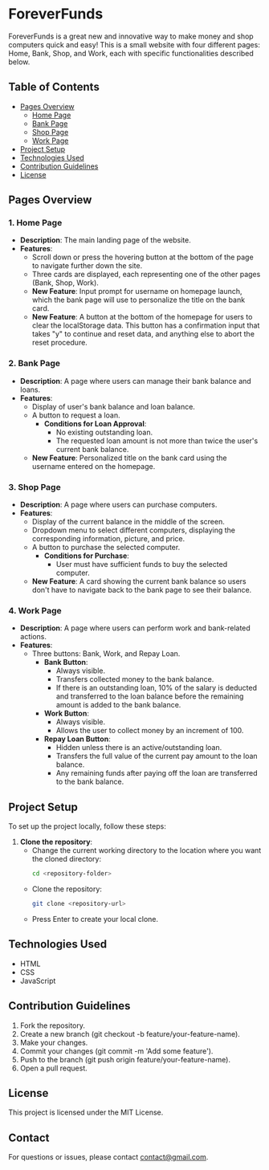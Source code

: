   # ForeverFunds

  ForeverFunds is a great new and innovative way to make money and shop computers quick and easy! 
  This is a small website with four different pages: Home, Bank, Shop, and Work, each with specific functionalities described below.

  ## Table of Contents
  - [Pages Overview](#pages-overview)
    - [Home Page](#1-home-page)
    - [Bank Page](#2-bank-page)
    - [Shop Page](#3-shop-page)
    - [Work Page](#4-work-page)
  - [Project Setup](#project-setup)
  - [Technologies Used](#technologies-used)
  - [Contribution Guidelines](#contribution-guidelines)
  - [License](#license)

  ## Pages Overview

  ### 1. Home Page
  - **Description**: The main landing page of the website.
  - **Features**:
    - Scroll down or press the hovering button at the bottom of the page to navigate further down the site.
    - Three cards are displayed, each representing one of the other pages (Bank, Shop, Work).
    - **New Feature**: Input prompt for username on homepage launch, which the bank page will use to personalize the title on the bank card.
    - **New Feature**: A button at the bottom of the homepage for users to clear the localStorage data. This button has a confirmation input that takes "y" to continue and reset data, and anything else to abort the reset procedure.

  ### 2. Bank Page
  - **Description**: A page where users can manage their bank balance and loans.
  - **Features**:
    - Display of user's bank balance and loan balance.
    - A button to request a loan.
      - **Conditions for Loan Approval**:
        - No existing outstanding loan.
        - The requested loan amount is not more than twice the user's current bank balance.
    - **New Feature**: Personalized title on the bank card using the username entered on the homepage.

  ### 3. Shop Page
  - **Description**: A page where users can purchase computers.
  - **Features**:
    - Display of the current balance in the middle of the screen.
    - Dropdown menu to select different computers, displaying the corresponding information, picture, and price.
    - A button to purchase the selected computer.
      - **Conditions for Purchase**:
        - User must have sufficient funds to buy the selected computer.
    - **New Feature**: A card showing the current bank balance so users don't have to navigate back to the bank page to see their balance.

  ### 4. Work Page
  - **Description**: A page where users can perform work and bank-related actions.
  - **Features**:
    - Three buttons: Bank, Work, and Repay Loan.
      - **Bank Button**:
        - Always visible.
        - Transfers collected money to the bank balance.
        - If there is an outstanding loan, 10% of the salary is deducted and transferred to the loan balance before the remaining amount is added to the bank balance.
      - **Work Button**:
        - Always visible.
        - Allows the user to collect money by an increment of 100.
      - **Repay Loan Button**:
        - Hidden unless there is an active/outstanding loan.
        - Transfers the full value of the current pay amount to the loan balance.
        - Any remaining funds after paying off the loan are transferred to the bank balance.


  ## Project Setup

  To set up the project locally, follow these steps:

  1. **Clone the repository**:
      - Change the current working directory to the location where you want the cloned directory:
        ```sh
        cd <repository-folder>
        ```
      - Clone the repository:
        ```sh
        git clone <repository-url>
        ```
      - Press Enter to create your local clone.

  ## Technologies Used
  - HTML
  - CSS
  - JavaScript

  
## Contribution Guidelines
1. Fork the repository.
2. Create a new branch (git checkout -b feature/your-feature-name).
3. Make your changes.
4. Commit your changes (git commit -m 'Add some feature').
5. Push to the branch (git push origin feature/your-feature-name).
6. Open a pull request.


## License
This project is licensed under the MIT License.

## Contact
For questions or issues, please contact contact@gmail.com.
